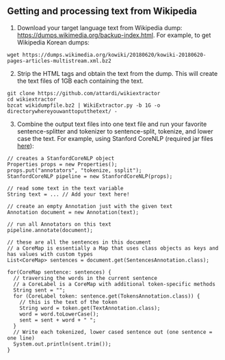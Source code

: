 ## Getting and processing text from Wikipedia

1. Download your target language text from Wikipedia dump: https://dumps.wikimedia.org/backup-index.html. For example, to get Wikipedia Korean dumps:
```
wget https://dumps.wikimedia.org/kowiki/20180620/kowiki-20180620-pages-articles-multistream.xml.bz2
```
2. Strip the HTML tags and obtain the text from the dump. This will create the text files of 1GB each containing the text. 
```
git clone https://github.com/attardi/wikiextractor
cd wikiextractor
bzcat wikidumpfile.bz2 | WikiExtractor.py -b 1G -o directorywhereyouwanttoputthetext/ -
```
3. Combine the output text files into one text file and run your favorite sentence-splitter and tokenizer to sentence-split, tokenize, and lower case the text. For example, using Stanford CoreNLP (required jar files [here](https://www.seas.upenn.edu/~derry/corenlpjarfiles.tar.gz)):
```
// creates a StanfordCoreNLP object
Properties props = new Properties();
props.put("annotators", "tokenize, ssplit");
StanfordCoreNLP pipeline = new StanfordCoreNLP(props);

// read some text in the text variable
String text = ... // Add your text here!

// create an empty Annotation just with the given text
Annotation document = new Annotation(text);

// run all Annotators on this text
pipeline.annotate(document);

// these are all the sentences in this document
// a CoreMap is essentially a Map that uses class objects as keys and has values with custom types
List<CoreMap> sentences = document.get(SentencesAnnotation.class);

for(CoreMap sentence: sentences) {
  // traversing the words in the current sentence
  // a CoreLabel is a CoreMap with additional token-specific methods
  String sent = "";
  for (CoreLabel token: sentence.get(TokensAnnotation.class)) {
    // this is the text of the token
    String word = token.get(TextAnnotation.class);
    word = word.toLowerCase();
    sent = sent + word + " ";
  }
  // Write each tokenized, lower cased sentence out (one sentence = one line)
  System.out.println(sent.trim());
}
```




